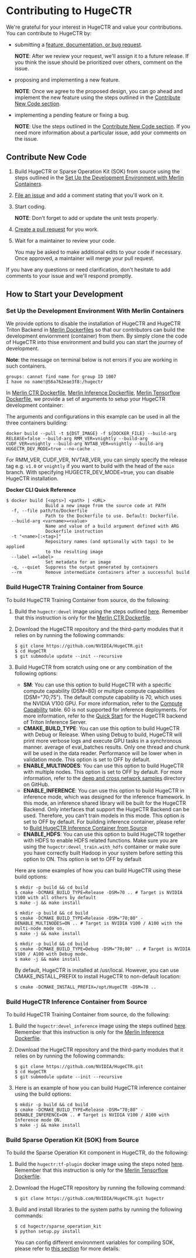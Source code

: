 # Contributing to HugeCTR

We're grateful for your interest in HugeCTR and value your contributions. You can contribute to HugeCTR by:
* submitting a [feature, documentation, or bug request](https://github.com/NVIDIA/HugeCTR/issues/new/choose).

  **NOTE**: After we review your request, we'll assign it to a future release. If you think the issue should be prioritized over others, comment on the issue.

* proposing and implementing a new feature.

  **NOTE**: Once we agree to the proposed design, you can go ahead and implement the new feature using the steps outlined in the [Contribute New Code section](#contribute-new-code).

* implementing a pending feature or fixing a bug.

  **NOTE**: Use the steps outlined in the [Contribute New Code section](#contribute-new-code). If you need more information about a particular issue,
  add your comments on the issue.

## Contribute New Code

1. Build HugeCTR or Sparse Operation Kit (SOK) from source using the steps outlined in the [Set Up the Development Environment with Merlin Containers](#set-up-the-development-environment-with-merlin-containers).
2. [File an issue](https://github.com/NVIDIA/HugeCTR/issues/new/choose) and add a comment stating that you'll work on it.
3. Start coding.

   **NOTE**: Don't forget to add or update the unit tests properly.

4. [Create a pull request](https://github.com/nvidia/HugeCTR/compare) for you work.
5. Wait for a maintainer to review your code.

   You may be asked to make additional edits to your code if necessary. Once approved, a maintainer will merge your pull request.

If you have any questions or need clarification, don't hesitate to add comments to your issue and we'll respond promptly.

## How to Start your Development

### Set Up the Development Environment With Merlin Containers

We provide options to disable the installation of HugeCTR and HugeCTR Triton Backend in [Merlin Dockerfiles](https://github.com/NVIDIA-Merlin/Merlin/tree/main/docker) so that our contributors can build the development enviornment (container) from them. By simply clone the code of HugeCTR into thise environment and build you can start the journey of development.

**Note**: the message on terminal below is not errors if you are working in such containers.
```
groups: cannot find name for group ID 1007
I have no name!@56a762eae3f8:/hugectr
```

In [Merlin CTR Dockerfile](https://github.com/NVIDIA-Merlin/Merlin/blob/main/docker/training/dockerfile.ctr), [Merlin Inference Dockerfile](https://github.com/NVIDIA-Merlin/Merlin/blob/main/docker/inference/dockerfile.ctr), [Merlin Tensorflow Dockerfile](https://github.com/NVIDIA-Merlin/Merlin/blob/main/docker/training/dockerfile.tf), we provide a set of arguments to setup your HugeCTR development container:

The arguments and configurations in this example can be used in all the three containers building:

```
docker build --pull -t ${DST_IMAGE} -f ${DOCKER_FILE} --build-arg RELEASE=false --build-arg RMM_VER=vnightly --build-arg CUDF_VER=vnightly --build-arg NVTAB_VER=vnightly --build-arg HUGECTR_DEV_MODE=true --no-cache .
```

For RMM_VER, CUDF_VER, NVTAB_VER, you can simply specify the release tag e.g. `v1.0` or `vnightly` if you want to build with the head of the `main` branch.  With specifying HUGECTR_DEV_MODE=true, you can disable HugeCTR installation.

**Docker CLI Quick Reference**
```
$ docker build [<opts>] <path> | <URL>
               Build a new image from the source code at PATH
  -f, --file path/to/Dockerfile
               Path to the Dockerfile to use. Default: Dockerfile.
  --build-arg <varname>=<value>
               Name and value of a build argument defined with ARG
               Dockerfile instruction
  -t "<name>[:<tag>]"
               Repository names (and optionally with tags) to be applied
               to the resulting image
  --label =<label>
               Set metadata for an image
  -q, --quiet  Suppress the output generated by containers
  --rm         Remove intermediate containers after a successful build
```

### Build HugeCTR Training Container from Source

To build HugeCTR Training Container from source, do the following:

1. Build the `hugectr:devel` image using the steps outlined [here](#set-up-the-development-environment-with-merlin-containers). Remember that this instruction is only for the [Merlin CTR Dockerfile](https://github.com/NVIDIA-Merlin/Merlin/blob/main/docker/training/dockerfile.ctr).


2. Download the HugeCTR repository and the third-party modules that it relies on by running the following commands:
   ```shell
   $ git clone https://github.com/NVIDIA/HugeCTR.git
   $ cd HugeCTR
   $ git submodule update --init --recursive
   ```

3. Build HugeCTR from scratch using one or any combination of the following options:
   - **SM**: You can use this option to build HugeCTR with a specific compute capability (DSM=80) or multiple compute capabilities (DSM="70;75"). The default compute capability
     is 70, which uses the NVIDIA V100 GPU. For more information, refer to the [Compute Capability](hugectr_user_guide.md#compute-capability) table. 60 is not supported for inference deployments. For more information, refer to the [Quick Start](https://github.com/triton-inference-server/hugectr_backend#quick-start) for the HugeCTR backend of Triton Inference Server.
   - **CMAKE_BUILD_TYPE**: You can use this option to build HugeCTR with Debug or Release. When using Debug to build, HugeCTR will print more verbose logs and execute GPU tasks
     in a synchronous manner.
     average of eval_batches results. Only one thread and chunk will be used in the data reader. Performance will be lower when in validation mode. This option is set to OFF by
     default.
   - **ENABLE_MULTINODES**: You can use this option to build HugeCTR with multiple nodes. This option is set to OFF by default. For more information, refer to the [deep and cross network samples](https://github.com/NVIDIA-Merlin/HugeCTR/tree/master/samples/dcn) directory on GitHub.
   - **ENABLE_INFERENCE**: You can use this option to build HugeCTR in inference mode, which was designed for the inference framework. In this mode, an inference shared library
     will be built for the HugeCTR Backend. Only interfaces that support the HugeCTR Backend can be used. Therefore, you can’t train models in this mode. This option is set to
     OFF by default. For building inference container, please refer to [Build HugeCTR Inference Container from Source](#build-hugectr-inference-contianer-from-source)
   - **ENABLE_HDFS**: You can use this option to build HugeCTR together with HDFS to enable HDFS related functions. Make sure you are using the `hugectr:devel_train.with_hdfs` 
     container or make sure you have correctly built Hadoop in your system before setting this    option to ON. This option is set to OFF by default

   Here are some examples of how you can build HugeCTR using these build options:
   ```shell
   $ mkdir -p build && cd build
   $ cmake -DCMAKE_BUILD_TYPE=Release -DSM=70 .. # Target is NVIDIA V100 with all others by default
   $ make -j && make install
   ```

   ```shell
   $ mkdir -p build && cd build
   $ cmake -DCMAKE_BUILD_TYPE=Release -DSM="70;80" -DENABLE_MULTINODES=ON .. # Target is NVIDIA V100 / A100 with the multi-node mode on.
   $ make -j && make install
   ```

   ```shell
   $ mkdir -p build && cd build
   $ cmake -DCMAKE_BUILD_TYPE=Debug -DSM="70;80" .. # Target is NVIDIA V100 / A100 with Debug mode.
   $ make -j && make install
   ```
   By default, HugeCTR is installed at /usr/local. However, you can use CMAKE_INSTALL_PREFIX to install HugeCTR to non-default location:
   ```shell
   $ cmake -DCMAKE_INSTALL_PREFIX=/opt/HugeCTR -DSM=70 .. 
   ```

### Build HugeCTR Inference Container from Source
To build HugeCTR Training Container from source, do the following:

1. Build the `hugectr:devel_inference` image using the steps outlined [here](#set-up-the-development-environment-with-merlin-containers). Remember that this instruction is only for the [Merlin Inference Dockerfile](https://github.com/NVIDIA-Merlin/Merlin/blob/main/docker/inference/dockerfile.ctr).


2. Download the HugeCTR repository and the third-party modules that it relies on by running the following commands:
   ```shell
   $ git clone https://github.com/NVIDIA/HugeCTR.git
   $ cd HugeCTR
   $ git submodule update --init --recursive
   ```

3. Here is an example of how you can build HugeCTR inference container using the build options:
   
   ```shell
   $ mkdir -p build && cd build
   $ cmake -DCMAKE_BUILD_TYPE=Release -DSM="70;80" -DENABLE_INFERENCE=ON .. # Target is NVIDIA V100 / A100 with Inference mode ON.
   $ make -j && make install
   ```

### Build Sparse Operation Kit (SOK) from Source

To build the Sparse Operation Kit component in HugeCTR, do the following:

1. Build the `hugectr:tf-plugin` docker image using the steps noted [here](#set-up-the-development-environment-with-merlin-containers). Remember that this instruction is only for the [Merlin Tensorflow Dockerfile](https://github.com/NVIDIA-Merlin/Merlin/blob/main/docker/training/dockerfile.tf). 


2. Download the HugeCTR repository by running the following command:
   ```shell
   $ git clone https://github.com/NVIDIA/HugeCTR.git hugectr
   ```

3. Build and install libraries to the system paths by running the following commands:
   ```shell
   $ cd hugectr/sparse_operation_kit
   $ python setup.py install
   ```

   You can config different environment variables for compiling SOK, please refer to [this section](https://nvidia-merlin.github.io/HugeCTR/sparse_operation_kit/master/env_vars/env_vars.html) for more details.
